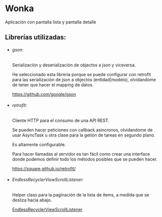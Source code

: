 # Wonka

Aplicación con pantalla lista y pantalla detalle

## Librerías utilizadas:
- ###### gson:
  Serialización y deserialización de objectos a json y viceversa.
  
  He seleccionado esta librería porque se puede configurar con retrofit
  para las serialización de json a objectos (entidad|modelo), 
  olvidandome de tener que hacer el mapping de datos.

  https://github.com/google/gson
 
- ###### retrofit:
  Cliente HTTP para el consumo de una API REST.
  
  Se pueden hacer peticiones con callback asincronos, olvidandome de usar AsyncTask u otra clase para
  la getión de tareas en segundo plano.
  
  Es altamente configurable.
  
  Para hacer llamadas al servidor es tan fácil como crear una interface donde podemos definir
  todo los métodos posibles que se pueden hacer.
 
  https://square.github.io/retrofit/

- ###### EndlessRecyclerViewScrollListener:
  Helper class para la paginación de la lista de ítems, a medida que se desliza hacia abajo.
  
  [EndlessRecyclerViewScrollListener]( https://github.com/ardok/codepath/blob/master/TwitterClient/app/src/main/java/com/codepath/twitterclient/listeners/EndlessRecyclerViewScrollListener.java)


